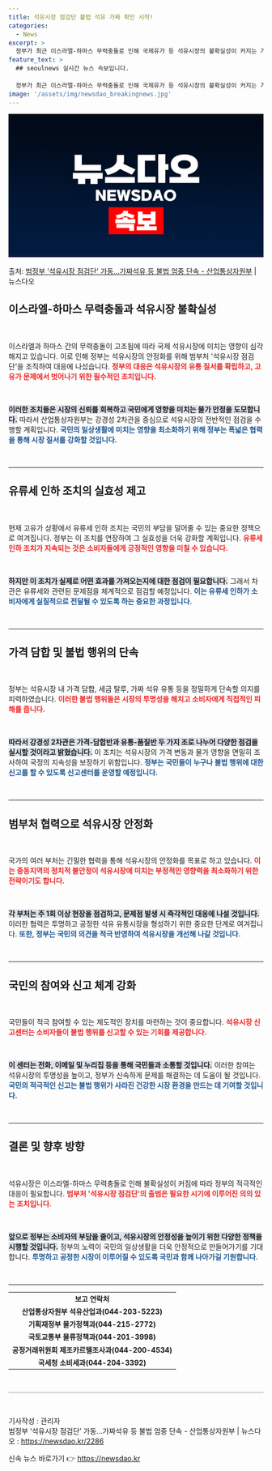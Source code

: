 ```yaml
---
title: 석유시장 점검단 불법 석유 가짜 확인 시작!
categories:
  - News
excerpt: >
  정부가 최근 이스라엘-하마스 무력충돌로 인해 국제유가 등 석유시장의 불확실성이 커지는 가운데 범부처 석유시장…
feature_text: >
  ## seoulnews 실시간 뉴스 속보입니다.

  정부가 최근 이스라엘-하마스 무력충돌로 인해 국제유가 등 석유시장의 불확실성이 커지는 가운데 범부처 석유시장…
image: '/assets/img/newsdao_breakingnews.jpg'
---
```


![뉴스다오 속보](/assets/img/newsdao_breakingnews.jpg)

<p>출처: <a href="https://newsdao.kr/2286" rel="dofollow">범정부 ‘석유시장 점검단’ 가동…가짜석유 등 불법 엄중 단속 - 산업통상자원부</a> | 뉴스다오</p>

<h2 data-ke-size="size26">이스라엘-하마스 무력충돌과 석유시장 불확실성</h2>

<p data-ke-size="size16">&nbsp;</p>

이스라엘과 하마스 간의 무력충돌이 고조됨에 따라 국제 석유시장에 미치는 영향이 심각해지고 있습니다. 이로 인해 정부는 석유시장의 안정화를 위해 범부처 '석유시장 점검단'을 조직하여 대응에 나섰습니다. <b><span style="color: #ee2323;">정부의 대응은 석유시장의 유통 질서를 확립하고, 고유가 문제에서 벗어나기 위한 필수적인 조치입니다.</span></b> 

<p data-ke-size="size16">&nbsp;</p>

<b><span style="background-color: #21538527;">이러한 조치들은 시장의 신뢰를 회복하고 국민에게 영향을 미치는 물가 안정을 도모합니다.</span></b> 따라서 산업통상자원부는 강경성 2차관을 중심으로 석유시장의 전반적인 점검을 수행할 계획입니다. <b><span style="color: #1a5490;">국민의 일상생활에 미치는 영향을 최소화하기 위해 정부는 폭넓은 협력을 통해 시장 질서를 강화할 것입니다.</span></b> 

<p data-ke-size="size16">&nbsp;</p>

---

<h2 data-ke-size="size26">유류세 인하 조치의 실효성 제고</h2>

<p data-ke-size="size16">&nbsp;</p>

현재 고유가 상황에서 유류세 인하 조치는 국민의 부담을 덜어줄 수 있는 중요한 정책으로 여겨집니다. 정부는 이 조치를 연장하여 그 실효성을 더욱 강화할 계획입니다. <b><span style="color: #ee2323;">유류세 인하 조치가 지속되는 것은 소비자들에게 긍정적인 영향을 미칠 수 있습니다.</span></b>

<p data-ke-size="size16">&nbsp;</p>

<b><span style="background-color: #21538527;">하지만 이 조치가 실제로 어떤 효과를 가져오는지에 대한 점검이 필요합니다.</span></b> 그래서 차관은 유류세와 관련된 문제점을 체계적으로 점검할 예정입니다. <b><span style="color: #1a5490;">이는 유류세 인하가 소비자에게 실질적으로 전달될 수 있도록 하는 중요한 과정입니다.</span></b> 

<p data-ke-size="size16">&nbsp;</p>

---

<h2 data-ke-size="size26">가격 담합 및 불법 행위의 단속</h2>

<p data-ke-size="size16">&nbsp;</p>

정부는 석유시장 내 가격 담합, 세금 탈루, 가짜 석유 유통 등을 정밀하게 단속할 의지를 피력하였습니다. <b><span style="color: #ee2323;">이러한 불법 행위들은 시장의 투명성을 해치고 소비자에게 직접적인 피해를 줍니다.</span></b>

<p data-ke-size="size16">&nbsp;</p>

<b><span style="background-color: #21538527;">따라서 강경성 2차관은 가격-담합반과 유통-품질반 두 가지 조로 나누어 다양한 점검을 실시할 것이라고 밝혔습니다.</span></b> 이 조치는 석유시장의 가격 변동과 물가 영향을 면밀히 조사하여 국정의 지속성을 보장하기 위함입니다. <b><span style="color: #1a5490;">정부는 국민들이 누구나 불법 행위에 대한 신고를 할 수 있도록 신고센터를 운영할 예정입니다.</span></b> 

<p data-ke-size="size16">&nbsp;</p>

---

<h2 data-ke-size="size26">범부처 협력으로 석유시장 안정화</h2>

<p data-ke-size="size16">&nbsp;</p>

국가의 여러 부처는 긴밀한 협력을 통해 석유시장의 안정화를 목표로 하고 있습니다. <b><span style="color: #ee2323;">이는 중동지역의 정치적 불안정이 석유시장에 미치는 부정적인 영향력을 최소화하기 위한 전략이기도 합니다.</span></b> 

<p data-ke-size="size16">&nbsp;</p>

<b><span style="background-color: #21538527;">각 부처는 주 1회 이상 현장을 점검하고, 문제점 발생 시 즉각적인 대응에 나설 것입니다.</span></b> 이러한 협력은 투명하고 공정한 석유 유통시장을 형성하기 위한 중요한 단계로 여겨집니다. <b><span style="color: #1a5490;">또한, 정부는 국민의 의견을 적극 반영하여 석유시장을 개선해 나갈 것입니다.</span></b> 

<p data-ke-size="size16">&nbsp;</p>

---

<h2 data-ke-size="size26">국민의 참여와 신고 체계 강화</h2>

<p data-ke-size="size16">&nbsp;</p>

국민들이 적극 참여할 수 있는 제도적인 장치를 마련하는 것이 중요합니다. <b><span style="color: #ee2323;">석유시장 신고센터는 소비자들이 불법 행위를 신고할 수 있는 기회를 제공합니다.</span></b>

<p data-ke-size="size16">&nbsp;</p>

<b><span style="background-color: #21538527;">이 센터는 전화, 이메일 및 누리집 등을 통해 국민들과 소통할 것입니다.</span></b> 이러한 참여는 석유시장의 투명성을 높이고, 정부가 신속하게 문제를 해결하는 데 도움이 될 것입니다. <b><span style="color: #1a5490;">국민의 적극적인 신고는 불법 행위가 사라진 건강한 시장 환경을 만드는 데 기여할 것입니다.</span></b> 

<p data-ke-size="size16">&nbsp;</p>

---

<h2 data-ke-size="size26">결론 및 향후 방향</h2>

<p data-ke-size="size16">&nbsp;</p>

석유시장은 이스라엘-하마스 무력충돌로 인해 불확실성이 커짐에 따라 정부의 적극적인 대응이 필요합니다. <b><span style="color: #ee2323;">범부처 '석유시장 점검단'의 출범은 필요한 시기에 이루어진 의의 있는 조치입니다.</span></b>

<p data-ke-size="size16">&nbsp;</p>

<b><span style="background-color: #21538527;">앞으로 정부는 소비자의 부담을 줄이고, 석유시장의 안정성을 높이기 위한 다양한 정책을 시행할 것입니다.</span></b> 정부의 노력이 국민의 일상생활을 더욱 안정적으로 만들어가기를 기대합니다. <b><span style="color: #1a5490;">투명하고 공정한 시장이 이루어질 수 있도록 국민과 함께 나아가길 기원합니다.</span></b> 

<p data-ke-size="size16">&nbsp;</p>

---

<table style="width: 100%; border-collapse: collapse; border: none;">
<tr>
<td style="text-align: center; height: 17px;"><b>보고 연락처</b></td>
</tr>
<tr>
<td style="text-align: center; height: 17px;"><b>산업통상자원부 석유산업과(044-203-5223)</b></td>
</tr>
<tr>
<td style="text-align: center; height: 17px;"><b>기획재정부 물가정책과(044-215-2772)</b></td>
</tr>
<tr>
<td style="text-align: center; height: 17px;"><b>국토교통부 물류정책과(044-201-3998)</b></td>
</tr>
<tr>
<td style="text-align: center; height: 17px;"><b>공정거래위원회 제조카르텔조사과(044-200-4534)</b></td>
</tr>
<tr>
<td style="text-align: center; height: 17px;"><b>국세청 소비세과(044-204-3392)</b></td>
</tr>
</table>

<p data-ke-size="size16">&nbsp;</p>

<hr style="height: 1px; border: none; background-color: #999999;" />

<p data-ke-size="size16">&nbsp;</p>

기사작성 : 관리자  
범정부 ‘석유시장 점검단’ 가동…가짜석유 등 불법 엄중 단속 - 산업통상자원부 | 뉴스다오  : https://newsdao.kr/2286 

신속 뉴스 바로가기 👉 <a href="https://newsdao.kr" rel="dofollow">https://newsdao.kr</a>


